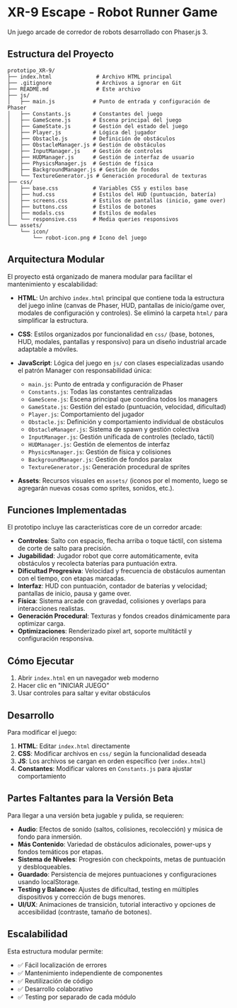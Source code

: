 # XR-9 Escape - Robot Runner Game

Un juego arcade de corredor de robots desarrollado con Phaser.js 3.

## Estructura del Proyecto

```
prototipo_XR-9/
├── index.html              # Archivo HTML principal
├── .gitignore              # Archivos a ignorar en Git
├── README.md               # Este archivo
├── js/
│   ├── main.js            # Punto de entrada y configuración de Phaser
│   ├── Constants.js       # Constantes del juego
│   ├── GameScene.js       # Escena principal del juego
│   ├── GameState.js       # Gestión del estado del juego
│   ├── Player.js          # Lógica del jugador
│   ├── Obstacle.js        # Definición de obstáculos
│   ├── ObstacleManager.js # Gestión de obstáculos
│   ├── InputManager.js    # Gestión de controles
│   ├── HUDManager.js      # Gestión de interfaz de usuario
│   ├── PhysicsManager.js  # Gestión de física
│   ├── BackgroundManager.js # Gestión de fondos
│   └── TextureGenerator.js # Generación procedural de texturas
├── css/
│   ├── base.css           # Variables CSS y estilos base
│   ├── hud.css            # Estilos del HUD (puntuación, batería)
│   ├── screens.css        # Estilos de pantallas (inicio, game over)
│   ├── buttons.css        # Estilos de botones
│   ├── modals.css         # Estilos de modales
│   └── responsive.css     # Media queries responsivos
└── assets/
    └── icon/
        └── robot-icon.png # Icono del juego
```

## Arquitectura Modular

El proyecto está organizado de manera modular para facilitar el mantenimiento y escalabilidad:

- **HTML**: Un archivo `index.html` principal que contiene toda la estructura del juego inline (canvas de Phaser, HUD, pantallas de inicio/game over, modales de configuración y controles). Se eliminó la carpeta `html/` para simplificar la estructura.

- **CSS**: Estilos organizados por funcionalidad en `css/` (base, botones, HUD, modales, pantallas y responsivo) para un diseño industrial arcade adaptable a móviles.

- **JavaScript**: Lógica del juego en `js/` con clases especializadas usando el patrón Manager con responsabilidad única:

  - `main.js`: Punto de entrada y configuración de Phaser
  - `Constants.js`: Todas las constantes centralizadas
  - `GameScene.js`: Escena principal que coordina todos los managers
  - `GameState.js`: Gestión del estado (puntuación, velocidad, dificultad)
  - `Player.js`: Comportamiento del jugador
  - `Obstacle.js`: Definición y comportamiento individual de obstáculos
  - `ObstacleManager.js`: Sistema de spawn y gestión colectiva
  - `InputManager.js`: Gestión unificada de controles (teclado, táctil)
  - `HUDManager.js`: Gestión de elementos de interfaz
  - `PhysicsManager.js`: Gestión de física y colisiones
  - `BackgroundManager.js`: Gestión de fondos paralax
  - `TextureGenerator.js`: Generación procedural de sprites

- **Assets**: Recursos visuales en `assets/` (iconos por el momento, luego se agregarán nuevas cosas como sprites, sonidos, etc.).

## Funciones Implementadas

El prototipo incluye las características core de un corredor arcade:

- **Controles**: Salto con espacio, flecha arriba o toque táctil, con sistema de corte de salto para precisión.
- **Jugabilidad**: Jugador robot que corre automáticamente, evita obstáculos y recolecta baterías para puntuación extra.
- **Dificultad Progresiva**: Velocidad y frecuencia de obstáculos aumentan con el tiempo, con etapas marcadas.
- **Interfaz**: HUD con puntuación, contador de baterías y velocidad; pantallas de inicio, pausa y game over.
- **Física**: Sistema arcade con gravedad, colisiones y overlaps para interacciones realistas.
- **Generación Procedural**: Texturas y fondos creados dinámicamente para optimizar carga.
- **Optimizaciones**: Renderizado pixel art, soporte multitáctil y configuración responsiva.

## Cómo Ejecutar

1. Abrir `index.html` en un navegador web moderno
2. Hacer clic en "INICIAR JUEGO"
3. Usar controles para saltar y evitar obstáculos

## Desarrollo

Para modificar el juego:

1. **HTML**: Editar `index.html` directamente
2. **CSS**: Modificar archivos en `css/` según la funcionalidad deseada
3. **JS**: Los archivos se cargan en orden específico (ver `index.html`)
4. **Constantes**: Modificar valores en `Constants.js` para ajustar comportamiento

## Partes Faltantes para la Versión Beta

Para llegar a una versión beta jugable y pulida, se requieren:

- **Audio**: Efectos de sonido (saltos, colisiones, recolección) y música de fondo para inmersión.
- **Más Contenido**: Variedad de obstáculos adicionales, power-ups y fondos temáticos por etapas.
- **Sistema de Niveles**: Progresión con checkpoints, metas de puntuación y desbloqueables.
- **Guardado**: Persistencia de mejores puntuaciones y configuraciones usando localStorage.
- **Testing y Balanceo**: Ajustes de dificultad, testing en múltiples dispositivos y corrección de bugs menores.
- **UI/UX**: Animaciones de transición, tutorial interactivo y opciones de accesibilidad (contraste, tamaño de botones).

## Escalabilidad

Esta estructura modular permite:

- ✅ Fácil localización de errores
- ✅ Mantenimiento independiente de componentes
- ✅ Reutilización de código
- ✅ Desarrollo colaborativo
- ✅ Testing por separado de cada módulo
